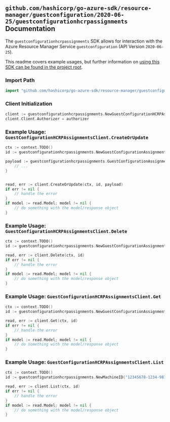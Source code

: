 
## `github.com/hashicorp/go-azure-sdk/resource-manager/guestconfiguration/2020-06-25/guestconfigurationhcrpassignments` Documentation

The `guestconfigurationhcrpassignments` SDK allows for interaction with the Azure Resource Manager Service `guestconfiguration` (API Version `2020-06-25`).

This readme covers example usages, but further information on [using this SDK can be found in the project root](https://github.com/hashicorp/go-azure-sdk/tree/main/docs).

### Import Path

```go
import "github.com/hashicorp/go-azure-sdk/resource-manager/guestconfiguration/2020-06-25/guestconfigurationhcrpassignments"
```


### Client Initialization

```go
client := guestconfigurationhcrpassignments.NewGuestConfigurationHCRPAssignmentsClientWithBaseURI("https://management.azure.com")
client.Client.Authorizer = authorizer
```


### Example Usage: `GuestConfigurationHCRPAssignmentsClient.CreateOrUpdate`

```go
ctx := context.TODO()
id := guestconfigurationhcrpassignments.NewGuestConfigurationAssignmentID("12345678-1234-9876-4563-123456789012", "example-resource-group", "machineValue", "guestConfigurationAssignmentValue")

payload := guestconfigurationhcrpassignments.GuestConfigurationAssignment{
	// ...
}


read, err := client.CreateOrUpdate(ctx, id, payload)
if err != nil {
	// handle the error
}
if model := read.Model; model != nil {
	// do something with the model/response object
}
```


### Example Usage: `GuestConfigurationHCRPAssignmentsClient.Delete`

```go
ctx := context.TODO()
id := guestconfigurationhcrpassignments.NewGuestConfigurationAssignmentID("12345678-1234-9876-4563-123456789012", "example-resource-group", "machineValue", "guestConfigurationAssignmentValue")

read, err := client.Delete(ctx, id)
if err != nil {
	// handle the error
}
if model := read.Model; model != nil {
	// do something with the model/response object
}
```


### Example Usage: `GuestConfigurationHCRPAssignmentsClient.Get`

```go
ctx := context.TODO()
id := guestconfigurationhcrpassignments.NewGuestConfigurationAssignmentID("12345678-1234-9876-4563-123456789012", "example-resource-group", "machineValue", "guestConfigurationAssignmentValue")

read, err := client.Get(ctx, id)
if err != nil {
	// handle the error
}
if model := read.Model; model != nil {
	// do something with the model/response object
}
```


### Example Usage: `GuestConfigurationHCRPAssignmentsClient.List`

```go
ctx := context.TODO()
id := guestconfigurationhcrpassignments.NewMachineID("12345678-1234-9876-4563-123456789012", "example-resource-group", "machineValue")

read, err := client.List(ctx, id)
if err != nil {
	// handle the error
}
if model := read.Model; model != nil {
	// do something with the model/response object
}
```
